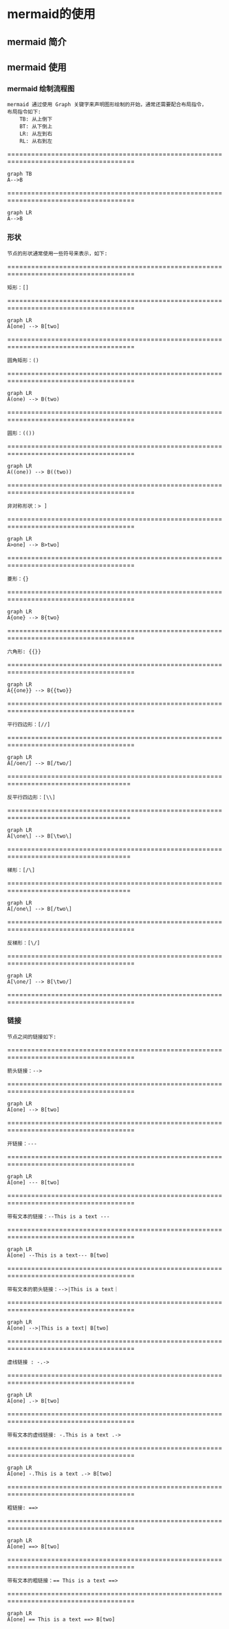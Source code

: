 # mermaid的使用

## mermaid 简介


## mermaid 使用

### mermaid 绘制流程图
	mermaid 通过使用 Graph 关键字来声明图形绘制的开始，通常还需要配合布局指令，
	布局指令如下:
		TB: 从上倒下
		BT: 从下倒上
		LR: 从左到右
		RL: 从右到左

======================================================================================

```mermaid
graph TB
A-->B
```
======================================================================================

```mermaid
graph LR
A-->B
```

### 形状
	节点的形状通常使用一些符号来表示，如下:

======================================================================================

	矩形：[]

======================================================================================

```mermaid
graph LR
A[one] --> B[two]
```
======================================================================================

	圆角矩形：()

======================================================================================

```mermaid
graph LR
A(one) --> B(two)
```
======================================================================================

	圆形：(())

======================================================================================

```mermaid
graph LR
A((one)) --> B((two))
```
======================================================================================

	非对称形状：> ]

======================================================================================

```mermaid
graph LR
A>one] --> B>two]
```
======================================================================================

	菱形：{}

======================================================================================

```mermaid
graph LR
A{one} --> B{two}
```
======================================================================================

	六角形: {{}}

======================================================================================

```mermaid
graph LR
A{{one}} --> B{{two}}
```
======================================================================================

	平行四边形：[//]

======================================================================================

```mermaid
graph LR
A[/oen/] --> B[/two/]
```
=====================================================================================

	反平行四边形：[\\]

=====================================================================================

```mermaid
graph LR
A[\one\] --> B[\two\]
```
=====================================================================================

	梯形：[/\]

=====================================================================================

```mermaid
graph LR
A[/one\] --> B[/two\]
```
======================================================================================

	反梯形：[\/]

======================================================================================

```mermaid
graph LR
A[\one/] --> B[\two/]
```
======================================================================================


### 链接
	节点之间的链接如下:

======================================================================================

	箭头链接：-->

======================================================================================

```mermaid
graph LR
A[one] --> B[two]
```
======================================================================================

	开链接：---

======================================================================================

```mermaid
graph LR
A[one] --- B[two]
```
======================================================================================

	带有文本的链接：--This is a text ---

======================================================================================

```mermaid
graph LR
A[one] --This is a text--- B[two]
```
======================================================================================

	带有文本的箭头链接：-->|This is a text｜

======================================================================================

```mermaid
graph LR
A[one] -->|This is a text| B[two]
```
======================================================================================

	虚线链接 : -.->

======================================================================================

```mermaid
graph LR
A[one] .-> B[two]
```
======================================================================================

	带有文本的虚线链接: -.This is a text .->

======================================================================================

```mermaid
graph LR
A[one] -.This is a text .-> B[two]
```
======================================================================================

	粗链接: ==>

======================================================================================

```mermaid
graph LR
A[one] ==> B[two]
```
======================================================================================

	带有文本的粗链接：== This is a text ==>

======================================================================================

```mermaid
graph LR
A[one] == This is a text ==> B[two]
```


